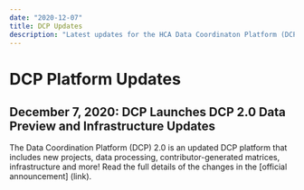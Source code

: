 ```yaml
---
date: "2020-12-07"
title: DCP Updates
description: "Latest updates for the HCA Data Coordinaton Platform (DCP)."
---
```


# DCP Platform Updates

## December 7, 2020: DCP Launches DCP 2.0 Data Preview and Infrastructure Updates
 
 The Data Coordination Platform (DCP) 2.0 is an updated DCP platform that includes new projects, data processing, contributor-generated matrices, infrastructure and more! Read the full details of the changes in the [official announcement] (link). 
 
